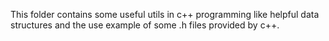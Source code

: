 This folder contains some useful utils in c++ programming like helpful data structures and the use example of some .h files provided by c++.

